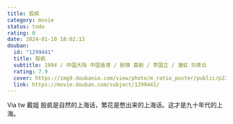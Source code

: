 ```yaml
---
title: 股疯
category: movie
status: todo
rating: 0
date: 2024-01-10 18:02:13
douban:
  id: "1299441"
  title: 股疯
  subtitle: 1994 / 中国大陆 中国香港 / 剧情 喜剧 / 李国立 / 潘虹 刘青云
  rating: 7.9
  cover: https://img9.doubanio.com/view/photo/m_ratio_poster/public/p2230452235.jpg
  link: https://movie.douban.com/subject/1299441/
---
```


Via tw 戴姐 股疯是自然的上海话，繁花是憋出来的上海话。这才是九十年代的上海。